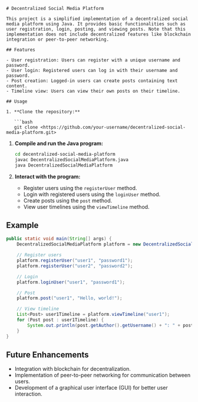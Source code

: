 ```
# Decentralized Social Media Platform

This project is a simplified implementation of a decentralized social media platform using Java. It provides basic functionalities such as user registration, login, posting, and viewing posts. Note that this implementation does not include decentralized features like blockchain integration or peer-to-peer networking.

## Features

- User registration: Users can register with a unique username and password.
- User login: Registered users can log in with their username and password.
- Post creation: Logged-in users can create posts containing text content.
- Timeline view: Users can view their own posts on their timeline.

## Usage

1. **Clone the repository:**

   ```bash
   git clone <https://github.com/your-username/decentralized-social-media-platform.git>

```

1. **Compile and run the Java program:**
    
    ```bash
    cd decentralized-social-media-platform
    javac DecentralizedSocialMediaPlatform.java
    java DecentralizedSocialMediaPlatform
    
    ```
    
2. **Interact with the program:**
    - Register users using the `registerUser` method.
    - Login with registered users using the `loginUser` method.
    - Create posts using the `post` method.
    - View user timelines using the `viewTimeline` method.

## Example

```java
public static void main(String[] args) {
    DecentralizedSocialMediaPlatform platform = new DecentralizedSocialMediaPlatform();

    // Register users
    platform.registerUser("user1", "password1");
    platform.registerUser("user2", "password2");

    // Login
    platform.loginUser("user1", "password1");

    // Post
    platform.post("user1", "Hello, world!");

    // View timeline
    List<Post> user1Timeline = platform.viewTimeline("user1");
    for (Post post : user1Timeline) {
        System.out.println(post.getAuthor().getUsername() + ": " + post.getContent());
    }
}

```

## Future Enhancements

- Integration with blockchain for decentralization.
- Implementation of peer-to-peer networking for communication between users.
- Development of a graphical user interface (GUI) for better user interaction.
